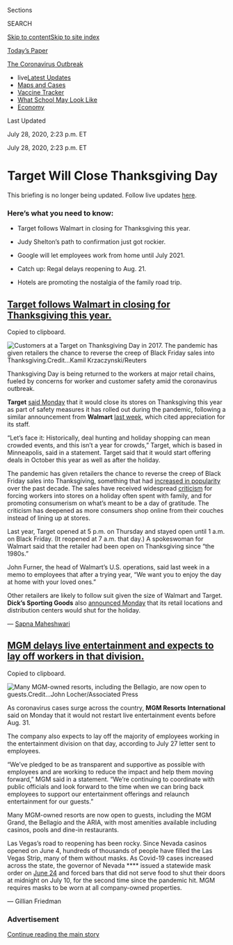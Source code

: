 <div id="app">

<div>

<div>

<div>

<div class="NYTAppHideMasthead css-ri3gv3 e1suatyy0">

<div class="section css-ui9rw0 e1suatyy2">

<div class="css-eph4ug er09x8g0">

<div class="css-6n7j50">

</div>

<span class="css-1dv1kvn">Sections</span>

<div class="css-10488qs">

<span class="css-1dv1kvn">SEARCH</span>

</div>

[Skip to content](#site-content)[Skip to site
index](#site-index)

</div>

<div class="css-10698na e1huz5gh0">

</div>

</div>

<div id="masthead-bar-one" class="section hasLinks css-15hmgas e1csuq9d3">

<div class="css-uqyvli e1csuq9d0">

</div>

<div class="css-1uqjmks e1csuq9d1">

</div>

<div class="css-9e9ivx">

[](https://myaccount.nytimes.com/auth/login?response_type=cookie&client_id=vi)

</div>

<div class="css-1bvtpon e1csuq9d2">

[Today’s
Paper](https://www.nytimes.com/section/todayspaper)

</div>

</div>

</div>

</div>

<div data-aria-hidden="false">

<div id="site-content" data-role="main">

<div class="css-15bl40j">

<div id="styln-prism-menu-1592847958612" class="section interactive-content interactive-size-medium css-1ufzkuw" data-id="100000007203936">

<div class="css-17ih8de interactive-body" data-sourceid="100000007203936">

<div id="scroll-container" class="css-1gj85ro">

[<span class="styln-title-wrap"><span class="css-1pje3qr">The
Coronavirus</span><span class="css-1pje3qr">
Outbreak</span></span>](https://www.nytimes.com/news-event/coronavirus)

  - <span class="css-kqxiym" data-emphasize="true">live</span>[Latest
    Updates](https://www.nytimes.com/2020/08/01/world/coronavirus-covid-19.html)
  - [Maps and
    Cases](https://www.nytimes.com/interactive/2020/us/coronavirus-us-cases.html)
  - [Vaccine
    Tracker](https://www.nytimes.com/interactive/2020/science/coronavirus-vaccine-tracker.html)
  - [What School May Look
    Like](https://www.nytimes.com/interactive/2020/07/29/us/schools-reopening-coronavirus.html)
  - [Economy](https://www.nytimes.com/live/2020/07/31/business/stock-market-today-coronavirus)

</div>

</div>

</div>

</div>

<div class="css-mj09ha">

<span>Last Updated <span class="css-vxcmzt"></span></span>

<div class="css-ki347z">

<span class="css-1656jku">July 28, 2020, 2:23 p.m.
ET</span><span class="css-xwx5dt"></span>

</div>

<span class="css-1dv1kvn" data-aria-live="polite">July 28, 2020, 2:23
p.m. ET</span>

</div>

<div class="css-ftdtgk">

<div class="css-1vkm6nb ehdk2mb0">

# Target Will Close Thanksgiving Day

</div>

This briefing is no longer being updated. Follow live updates
[here](https://www.nytimes.com/live/2020/07/28/business/stock-market-today-coronavirus).

<div style="max-width:100%;margin:0 auto">

<div class="css-17dprlf" data-id="100000007018136" data-slug="us-live-markets-in-article-no-chart" style="max-width:600px">

</div>

</div>

</div>

<div id="feed-top" class="css-7pw99z">

</div>

### Here’s what you need to know:

  - [](#target-thanksgiving)
    
    <span>Target follows Walmart in closing for Thanksgiving this
    year.</span>

  - [](#judy-sheltons-path-to-confirmation-just-got-rockier)
    
    <span>Judy Shelton’s path to confirmation just got rockier.</span>

  - [](#google-will-let-employees-work-from-home-until-july-2021)
    
    <span>Google will let employees work from home until July
    2021.</span>

  - [](#catch-up-regal-delays-reopening-to-aug-21)
    
    <span>Catch up: Regal delays reopening to Aug. 21.</span>

  - [](#hotels-are-promoting-the-nostalgia-of-the-family-road-trip)
    
    <span>Hotels are promoting the nostalgia of the family road
    trip.</span>

<div class="live-blog-post css-10d3q4a" data-test-id="live-blog-post" data-source-id="100000007258802">

<div id="target-thanksgiving" class="css-608m5d">

</div>

<div class="css-j3uhc5">

<div class="css-bd1680">

## [Target follows Walmart in closing for Thanksgiving this year.](#target-thanksgiving)

<span class="css-uj8f8v" data-aria-live="polite">Copied to
clipboard.</span>

</div>

</div>

<div class="css-79elbk" data-testid="photoviewer-wrapper">

<div class="css-z3e15g" data-testid="photoviewer-wrapper-hidden">

</div>

<div class="css-1a48zt4 ehw59r15" data-testid="photoviewer-children">

![<span class="css-16f3y1r e13ogyst0" data-aria-hidden="true">Customers
at a Target on Thanksgiving Day in 2017. The pandemic has given
retailers the chance to reverse the creep of Black Friday sales into
Thanksgiving.</span><span class="css-cnj6d5 e1z0qqy90" itemprop="copyrightHolder"><span class="css-1ly73wi e1tej78p0">Credit...</span><span><span>Kamil
Krzaczynski/Reuters</span></span></span>](https://static01.nyt.com/images/2020/07/27/business/27markets-brf-target/merlin_143670876_f9e84933-2f6c-4f3a-bc8d-f2f1281b5d9f-articleLarge.jpg?quality=75&auto=webp&disable=upscale)

</div>

</div>

Thanksgiving Day is being returned to the workers at major retail
chains, fueled by concerns for worker and customer safety amid the
coronavirus outbreak.

**Target** [said
Monday](https://corporate.target.com/article/2020/07/early-holiday-plans)
that it would close its stores on Thanksgiving this year as part of
safety measures it has rolled out during the pandemic, following a
similar announcement from **Walmart** [last
week](https://www.nytimes.com/live/2020/07/21/business/stock-market-today-coronavirus#walmart-will-close-on-thanksgiving-day),
which cited appreciation for its staff.

“Let’s face it: Historically, deal hunting and holiday shopping can mean
crowded events, and this isn’t a year for crowds,” Target, which is
based in Minneapolis, said in a statement. Target said that it would
start offering deals in October this year as well as after the holiday.

The pandemic has given retailers the chance to reverse the creep of
Black Friday sales into Thanksgiving, something that had [increased in
popularity](https://www.buzzfeednews.com/article/sapna/five-years-for-retailers-to-conquer-thanksgiving)
over the past decade. The sales have received widespread
[criticism](https://www.reuters.com/article/us-target-thanksgiving-protest/target-given-190000-black-friday-protest-signatures-idUSTRE7AK24S20111121#GDqRY8xAbLObGsib.97)
for forcing workers into stores on a holiday often spent with family,
and for promoting consumerism on what’s meant to be a day of gratitude.
The criticism has deepened as more consumers shop online from their
couches instead of lining up at stores.

Last year, Target opened at 5 p.m. on Thursday and stayed open until 1
a.m. on Black Friday. (It reopened at 7 a.m. that day.) A spokeswoman
for Walmart said that the retailer had been open on Thanksgiving since
“the 1980s.”

John Furner, the head of Walmart’s U.S. operations, said last week in a
memo to employees that after a trying year, “We want you to enjoy the
day at home with your loved ones.”

Other retailers are likely to follow suit given the size of Walmart and
Target. **Dick’s Sporting Goods** also [announced
Monday](http://investors.dicks.com/file/Index?KeyFile=404751770) that
its retail locations and distribution centers would shut for the
holiday.

<div class="css-j3uhc5">

— [<span class="css-1baulvz last-byline" itemprop="name">Sapna
Maheshwari</span>](https://www.nytimes.com/by/sapna-maheshwari)

</div>

</div>

<div class="live-blog-post css-10d3q4a" data-test-id="live-blog-post" data-source-id="100000007259639">

<div id="mgm-delays-live-entertainment-and-expects-to-lay-off-workers-in-that-division" class="css-608m5d">

</div>

<div class="css-j3uhc5">

<div class="css-bd1680">

## [MGM delays live entertainment and expects to lay off workers in that division.](#mgm-delays-live-entertainment-and-expects-to-lay-off-workers-in-that-division)

<span class="css-uj8f8v" data-aria-live="polite">Copied to
clipboard.</span>

</div>

</div>

<div class="css-79elbk" data-testid="photoviewer-wrapper">

<div class="css-z3e15g" data-testid="photoviewer-wrapper-hidden">

</div>

<div class="css-1a48zt4 ehw59r15" data-testid="photoviewer-children">

![<span class="css-16f3y1r e13ogyst0" data-aria-hidden="true">Many
MGM-owned resorts, including the Bellagio, are now open to
guests.</span><span class="css-cnj6d5 e1z0qqy90" itemprop="copyrightHolder"><span class="css-1ly73wi e1tej78p0">Credit...</span><span><span>John
Locher/Associated
Press</span></span></span>](https://static01.nyt.com/images/2020/07/27/business/27markets-brf-mgm1/merlin_174811305_c260c682-dd15-40c6-bd6d-282818a6310f-articleLarge.jpg?quality=75&auto=webp&disable=upscale)

</div>

</div>

As coronavirus cases surge across the country, **MGM Resorts**
**International** said on Monday that it would not restart live
entertainment events before Aug. 31.

The company also expects to lay off the majority of employees working in
the entertainment division on that day, according to July 27 letter sent
to employees.

“We’ve pledged to be as transparent and supportive as possible with
employees and are working to reduce the impact and help them moving
forward,” MGM said in a statement. “We’re continuing to coordinate with
public officials and look forward to the time when we can bring back
employees to support our entertainment offerings and relaunch
entertainment for our guests.”

Many MGM-owned resorts are now open to guests, including the MGM Grand,
the Bellagio and the ARIA, with most amenities available including
casinos, pools and dine-in restaurants.

Las Vegas’s road to reopening has been rocky. Since Nevada casinos
opened on June 4, hundreds of thousands of people have filled the Las
Vegas Strip, many of them without masks. As Covid-19 cases increased
across the state, the governor of Nevada **** issued a statewide mask
order on
[June 24](http://gov.nv.gov/News/Press/2020/Gov__Sisolak_announces_mandatory_face_covering_policy_in_public/)
and forced bars that did not serve food to shut their doors at midnight
on July 10, for the second time since the pandemic hit. MGM requires
masks to be worn at all company-owned properties.

<div class="css-j3uhc5">

— <span class="css-1baulvz last-byline" itemprop="name">Gillian
Friedman</span>

</div>

</div>

<div id="ad-0" class="css-1pmeh62">

<div class="css-142l3g4">

### Advertisement

[Continue reading the main
story](#after-dfp-ad-mid1)

<div id="dfp-ad-mid1" class="ad dfp-ad-mid1-wrapper" style="text-align:center;height:100%;display:block">

</div>

<div id="after-dfp-ad-mid1">

</div>

</div>

</div>

<div class="live-blog-post css-10d3q4a" data-test-id="live-blog-post" data-source-id="100000007258982">

<div id="judy-sheltons-path-to-confirmation-just-got-rockier" class="css-608m5d">

</div>

<div class="css-j3uhc5">

<div class="css-bd1680">

## [Judy Shelton’s path to confirmation just got rockier.](#judy-sheltons-path-to-confirmation-just-got-rockier)

<span class="css-uj8f8v" data-aria-live="polite">Copied to
clipboard.</span>

</div>

</div>

<div class="css-79elbk" data-testid="photoviewer-wrapper">

<div class="css-z3e15g" data-testid="photoviewer-wrapper-hidden">

</div>

<div class="css-1a48zt4 ehw59r15" data-testid="photoviewer-children">

![<span class="css-16f3y1r e13ogyst0" data-aria-hidden="true">Judy
Shelton, nominee to the Federal Reserve Board, needs only a simple
majority vote to clear the
Senate.</span><span class="css-cnj6d5 e1z0qqy90" itemprop="copyrightHolder"><span class="css-1ly73wi e1tej78p0">Credit...</span><span><span>Erin
Schaff/The New York
Times</span></span></span>](https://static01.nyt.com/images/2020/07/27/business/27markets-brf-shelton/merlin_168878451_a5f05b9b-2299-4ceb-893f-9318dd8a22e8-articleLarge.jpg?quality=75&auto=webp&disable=upscale)

</div>

</div>

Judy Shelton, President Trump’s unconventional nominee to the Federal
Reserve Board, has lost the support of a second Republican senator,
potentially imperiling her confirmation to the central bank.

Susan Collins, Republican of Maine, said in a statement that she would
not vote for Ms. Shelton’s confirmation, joining Mitt Romney, Republican
of Utah, who said last week that he would not support Mr. Trump’s
choice.

“Ms. Shelton has openly called for the Federal Reserve to be less
independent of the political branches, and has even questioned the need
for a central bank,” Ms. Collins said in her statement. “This is not the
right signal to send, particularly in the midst of the pandemic.”

Ms. Shelton needs only a simple majority vote to clear the Senate.
Assuming no Democrats support her candidacy, she would need to avoid
losing another two Republicans to get the votes she needs for
confirmation.

Ms. Shelton’s chances remain unclear. Lisa Murkowski, an Alaskan
Republican who was thought to be a possible “no” vote on the nomination,
told reporters last week that she was leaning yes.

Her candidacy has raised questions in part because of her close ties to
the White House. Ms. Shelton advised Mr. Trump’s campaign and critics,
including Democratic senators, have suggested she would lack the
independence needed for the Fed board. Her views have also raised
eyebrows: Ms. Shelton has a long history of pushing for a gold standard,
or a similar system in which currency is backed by a common store of
value.

She is nominated alongside Christopher Waller, the research director at
the Federal Reserve Bank of St. Louis and a much more conventional pick.
It is unclear when the Senate will vote on the nominations.

If both are confirmed, Mr. Trump will have nominated six of the board’s
seven members, who hold a constant vote on monetary policy and
regulatory oversight of the largest banks.

<div class="css-j3uhc5">

— [<span class="css-1baulvz last-byline" itemprop="name">Jeanna
Smialek</span>](https://www.nytimes.com/by/jeanna-smialek)

</div>

</div>

<div class="live-blog-post css-10d3q4a" data-test-id="live-blog-post" data-source-id="100000007258299">

<div id="google-will-let-employees-work-from-home-until-july-2021" class="css-608m5d">

</div>

<div class="css-j3uhc5">

<div class="css-bd1680">

## [Google will let employees work from home until July 2021.](#google-will-let-employees-work-from-home-until-july-2021)

<span class="css-uj8f8v" data-aria-live="polite">Copied to
clipboard.</span>

</div>

</div>

<div class="css-79elbk" data-testid="photoviewer-wrapper">

<div class="css-z3e15g" data-testid="photoviewer-wrapper-hidden">

</div>

<div class="css-1a48zt4 ehw59r15" data-testid="photoviewer-children">

![<span class="css-16f3y1r e13ogyst0" data-aria-hidden="true">The Google
campus in Mountain View,
Calif.</span><span class="css-cnj6d5 e1z0qqy90" itemprop="copyrightHolder"><span class="css-1ly73wi e1tej78p0">Credit...</span><span><span>Christie
Hemm Klok for The New York
Times</span></span></span>](https://static01.nyt.com/images/2020/07/27/opinion/27markets-brf-google1/merlin_127291442_f283de0f-c614-4d75-b051-019b955baadc-articleLarge.jpg?quality=75&auto=webp&disable=upscale)

</div>

</div>

Sundar Pichai, chief executive of **Google’s** parent company
**Alphabet**, told employees Monday that they would not be expected back
in the office until mid-2021.

The company’s work force, which has been [working remotely since
March](https://www.nytimes.com/2020/05/08/technology/coronavirus-work-from-home.html),
had previously been told to expect a return to the office in January
2021.

A Google spokesman said: “To give employees the ability to plan ahead,
we are extending our global voluntary work from home option through June
30, 2021 for roles that don’t need to be in the office.”

Technology companies moved quickly with work-from-home policies from the
beginning of the coronavirus outbreak, and have been reluctant to bring
workers back too early. In May,
**[Facebook](https://www.nytimes.com/2020/05/21/business/coronavirus-stock-market-today.html)**
said it would allow many employees to work from home permanently.

The moves reflect the reality that no one can be sure how long [the
coronavirus
pandemic](https://www.nytimes.com/news-event/coronavirus?action=click&pgtype=Article&state=default&module=STYLN_coronahub&variant=show&region=header&context=menu)
will last, as new outbreaks emerge across the United States even as the
spread of the virus has slowed in early hot zones like New York City.

News of the decision was reported
[earlier](https://www.wsj.com/articles/google-to-keep-employees-home-until-summer-2021-amid-coronavirus-pandemic-11595854201)
by The Wall Street Journal.

<div class="css-j3uhc5">

— [<span class="css-1baulvz last-byline" itemprop="name">David
McCabe</span>](https://www.nytimes.com/by/david-mccabe)

</div>

</div>

<div class="live-blog-post css-10d3q4a" data-test-id="live-blog-post" data-source-id="100000007258215">

<div id="catch-up-regal-delays-reopening-to-aug-21" class="css-608m5d">

</div>

<div class="css-j3uhc5">

<div class="css-bd1680">

## [Catch up: Regal delays reopening to Aug. 21.](#catch-up-regal-delays-reopening-to-aug-21)

<span class="css-uj8f8v" data-aria-live="polite">Copied to
clipboard.</span>

</div>

</div>

  - **Regal Cinemas**, the No. 2 movie theater chain in the United
    States, consisting of 7,128 screens in 42 states, pushed back its
    planned reopening until Aug. 21. Regal, owned by Cineworld of
    Britain, had previously said it would start relighting marquees on
    Friday. But studios have since postponed release plans for new
    films. The No. 1 theater chain, AMC, said last week that it hoped to
    reopen in “mid to late August.”

  - The supermarket chain **Albertsons**
    [reported](https://investor.albertsonscompanies.com/file/Index?KeyFile=404748481)
    on Monday that it had seen a boost to its bottom line since the
    pandemic hit. Sales were up by 21 percent, reaching $22.8 billion,
    with digital sales more than tripling. The company earned about $586
    million during the first quarter of 2020, compared with $49 million
    during the same period last year.

  - The gym chain **Planet Fitness**
    [announced](https://www.planetfitness.com/club-cleanliness) Monday
    that all guests would be required to wear masks at all times while
    inside its facilities, effective Aug. 1. “Club employees have
    already been required to wear masks, but this new measure is
    designed to keep everyone in the clubs as safe as possible, which is
    Planet Fitness’ top priority,” the company said in a statement. The
    announcement follows similar policies implemented by national chains
    in recent weeks, including **Walmart**, **Target** and
    **McDonald’s**. Planet Fitness opened its 2,000th gym in December
    2019.

<div class="css-j3uhc5">

</div>

</div>

<div id="ad-1" class="css-1pmeh62">

<div class="css-142l3g4">

### Advertisement

[Continue reading the main
story](#after-dfp-ad-mid2)

<div id="dfp-ad-mid2" class="ad dfp-ad-mid2-wrapper" style="text-align:center;height:100%;display:block">

</div>

<div id="after-dfp-ad-mid2">

</div>

</div>

</div>

<div class="live-blog-post css-10d3q4a" data-test-id="live-blog-post" data-source-id="100000007259599">

<div id="hotels-are-promoting-the-nostalgia-of-the-family-road-trip" class="css-608m5d">

</div>

<div class="css-j3uhc5">

<div class="css-bd1680">

## [Hotels are promoting the nostalgia of the family road trip.](#hotels-are-promoting-the-nostalgia-of-the-family-road-trip)

<span class="css-uj8f8v" data-aria-live="polite">Copied to
clipboard.</span>

</div>

</div>

<div class="css-79elbk" data-testid="photoviewer-wrapper">

<div class="css-z3e15g" data-testid="photoviewer-wrapper-hidden">

</div>

<div class="css-1a48zt4 ehw59r15" data-testid="photoviewer-children">

![<span class="css-16f3y1r e13ogyst0" data-aria-hidden="true">The
Fairmont Scottsdale Princess in Scottsdale, Ariz., has held drive-in
movie nights, playing family-friendly cartoons and comedies in its
parking
lot.</span><span class="css-cnj6d5 e1z0qqy90" itemprop="copyrightHolder"><span class="css-1ly73wi e1tej78p0">Credit...</span><span><span>Caitlin
O'Hara for The New York
Times</span></span></span>](https://static01.nyt.com/images/2020/07/27/business/27itineraries1-promo/27itineraries1-promo-articleLarge-v2.jpg?quality=75&auto=webp&disable=upscale)

</div>

</div>

As the United States slowly, haltingly reopens, hotels are trying to
persuade Americans to make this the summer of the road trip.

Although some hotels have kept a trickle of guests coming through the
doors by catering to essential workers, people seeking a change in
scenery and willing to drive to a vacation spot are the industry’s
lifeline for the foreseeable future. Most business travel and nearly all
group bookings have been postponed, and many travelers are reluctant to
take unnecessary plane trips.

“Everything that we’ve seen and read was pointing to the summer of the
drive market and drive destinations,” said John Davies, vice president
of marketing at Benchmark Resorts & Hotels.

So, hotel marketing campaigns are leaning into nostalgia, invoking the
familiar tropes of the family car ride to a beach, the mountains or a
national park.

Given that many pools, spas, gyms and restaurants remain closed or are
operating in only a limited capacity, hotels are promoting nearby parks,
scenery and vistas along with simple activities that are easy to do
while maintaining social distance. The Fairmont Scottsdale Princess has
held drive-in movie nights, playing family-friendly cartoons and
comedies in its parking lot, while Kimpton hotels in Winston Salem,
N.C., and Los Angeles created pop-up “bodegas” with premade snacks and
bottled cocktails for guests while their restaurants were shuttered.

The focus on regional and short-haul markets is changing how hotels
communicate with travelers and giving a much bigger role to social media
channels. “The messages are getting a little bit more specific,” said
Bjorn Hanson, a hotel industry consultant. “This is a
property-by-property environment — each really has to have its own
unique messaging.”

<div class="css-j3uhc5">

— <span class="css-1baulvz last-byline" itemprop="name">Martha C.
White</span>

</div>

<div>

</div>

</div>

<div class="live-blog-post css-10d3q4a" data-test-id="live-blog-post" data-source-id="100000007258606">

<div id="tenet-gets-a-new-release-date-again" class="css-608m5d">

</div>

<div class="css-j3uhc5">

<div class="css-bd1680">

## [‘Tenet’ gets a new release date … again.](#tenet-gets-a-new-release-date-again)

<span class="css-uj8f8v" data-aria-live="polite">Copied to
clipboard.</span>

</div>

</div>

<div class="css-79elbk" data-testid="photoviewer-wrapper">

<div class="css-z3e15g" data-testid="photoviewer-wrapper-hidden">

</div>

<div class="css-1a48zt4 ehw59r15" data-testid="photoviewer-children">

![<span class="css-16f3y1r e13ogyst0" data-aria-hidden="true">“Tenet,”
starring John David Washington, is now scheduled to be released on Sept.
4 in the
U.S.</span><span class="css-cnj6d5 e1z0qqy90" itemprop="copyrightHolder"><span class="css-1ly73wi e1tej78p0">Credit...</span><span><span>Melinda
Sue Gordon/Warner
Bros.</span></span></span>](https://static01.nyt.com/images/2020/07/27/business/27markets-brief-tenet/merlin_174767817_c7a56271-4856-4341-a2b7-6e231f427f0b-articleLarge.jpg?quality=75&auto=webp&disable=upscale)

</div>

</div>

Is Labor Day our moment to return to the movie theaters? **Warner
Bros.** is betting on it.

On Monday, Warner said that it was scheduling the [oft-moving
“Tenet”](https://www.nytimes.com/2020/06/12/business/media/tenet-release-delayed.html)
for a Sept. 4 release in the United States. First, though, the film will
open in over 70 countries, including Germany, Italy, Japan, Korea,
Russia, Spain and the United Kingdom, starting on Aug. 26.

Touted as a mind-bending thriller from the filmmaker Christopher Nolan,
“Tenet” has become something of a marker in the [struggle to open
theaters](https://www.nytimes.com/2020/06/12/business/media/tenet-release-delayed.html?searchResultPosition=3)
in the United States. Originally slated for July 17, the film’s release
has been pushed back twice because of the coronavirus pandemic.

The release of **Walt Disney’s** “Mulan” has also been delayed, as has
“Unhinged,” a Russell Crowe thriller from **Solstice Studios**. While
those are likely to receive new release dates in the late summer or
early fall, other studios have given up on 2020. **Paramount**, for
example, has pushed its wide releases for films like “A Quiet Place 2”
and the “Top Gun” sequel into 2021.

<div class="css-j3uhc5">

— [<span class="css-1baulvz last-byline" itemprop="name">Nicole
Sperling</span>](https://www.nytimes.com/by/nicole-sperling)

</div>

</div>

<div class="live-blog-post css-10d3q4a" data-test-id="live-blog-post" data-source-id="100000007258225">

<div id="republicans-want-to-slash-600-unemployment-payments-to-200" class="css-608m5d">

</div>

<div class="css-j3uhc5">

<div class="css-bd1680">

## [Republicans want to slash $600 unemployment payments to $200.](#republicans-want-to-slash-600-unemployment-payments-to-200)

<span class="css-uj8f8v" data-aria-live="polite">Copied to
clipboard.</span>

</div>

</div>

Here’s the latest news in the ongoing negotiations in Washington over a
[new stimulus
package](https://www.nytimes.com/2020/07/23/business/economy/unemployment-benefits.html):

> Republicans are seeking a $400-per-week reduction in unemployment
> benefits in their $1 trillion proposal economic recovery package,
> initially lowering the payments for tens of millions of jobless
> Americans from $600 to $200, according to officials familiar with the
> talks.
> 
> The proposal to slash the jobless aid by two thirds, part of a
> Republican plan they intend to present later on Monday, is likely to
> be among the most bitterly contested issues in bipartisan negotiations
> over the next round of pandemic relief. Democrats support a $3
> trillion package that includes extending the $600-per-week
> unemployment payments, which expire on Friday, through the end of the
> year.

<div class="css-j3uhc5">

— [<span class="css-1baulvz" itemprop="name">Nicholas
Fandos</span>](https://www.nytimes.com/by/nicholas-fandos) and
[<span class="css-1baulvz last-byline" itemprop="name">Emily
Cochrane</span>](https://www.nytimes.com/by/emily-cochrane)

</div>

<div>

</div>

</div>

<div id="ad-2" class="css-1pmeh62">

<div class="css-142l3g4">

### Advertisement

[Continue reading the main
story](#after-dfp-ad-mid3)

<div id="dfp-ad-mid3" class="ad dfp-ad-mid3-wrapper" style="text-align:center;height:100%;display:block">

</div>

<div id="after-dfp-ad-mid3">

</div>

</div>

</div>

<div class="live-blog-post css-10d3q4a" data-test-id="live-blog-post" data-source-id="100000007258121">

<div id="record-gold-price-reflects-investors-unease" class="css-608m5d">

</div>

<div class="css-j3uhc5">

<div class="css-bd1680">

## [Record gold price reflects investors’ unease.](#record-gold-price-reflects-investors-unease)

<span class="css-uj8f8v" data-aria-live="polite">Copied to
clipboard.</span>

</div>

</div>

<div style="max-width:100%;margin:0 auto">

<div class="css-17dprlf" data-id="100000004753769" data-slug="live-sp-markets-chart" style="max-width:600px">

</div>

</div>

Gold reached a record high on Monday, continuing its rise as nervous
investors sought a safe place to put their money.

The price for spot gold, which has been [climbing
steadily](https://www.nytimes.com/live/2020/07/24/business/stock-market-updates-coronavirus#stocks-fall-and-gold-rallies-as-uncertainty-ripples-through-wall-street)
since March, reached a record high of $1,944 per ounce on Monday.

The price of gold usually rises amid financial uncertainty, and its
recent climb reflected a number of factors, including concern over
U.S.-China relations, the decline of the U.S. dollar amid the Federal
Reserve’s stimulus efforts and rock-bottom interest rates. The last time
gold reached this level was following the 2008 financial crisis, another
time when the Fed flooded the economy with dollars to generate economic
activity.

Stock markets were mixed on Monday, with shares in the United States
slightly higher while those in Europe and Asia were mostly lower. The
S\&P 500 rose more than half a percent, as shares of large technology
companies like **Apple** and **Microsoft** rebounded from a decline last
week. Reflecting the rally in tech stocks, the Nasdaq composite rose
more than 1.5 percent.

Monday saw some encouraging news on the coronavirus vaccine front.
Shares of the biotech company **Moderna** rose more than 9 percent after
it said that it had received [another $472 million in
funding](https://www.nytimes.com/reuters/2020/07/27/us/27reuters-health-coronavirus-moderna.html)
from the U.S. government. Moderna’s experimental vaccine will go [into a
Phase 3
test](https://www.nytimes.com/2020/07/14/health/cornavirus-vaccine-moderna.html)
on Monday involving 30,000 people.

The [British government’s abrupt
decision](https://www.nytimes.com/2020/07/26/world/europe/Spain-quarantine-UK-travel.html)
over the weekend to order travelers arriving from Spain to self-isolate
for 14 days, citing a spurt in coronavirus cases in that country, added
to uncertainty over travel restrictions and caused shares of
travel-related companies to dive. The British low-cost airline
**EasyJet** and the European travel company **Tui** each fell sharply,
as did **IAG**, the parent company of **British Airways** and
**Iberia**.

<div class="css-j3uhc5">

— [<span class="css-1baulvz" itemprop="name">Kevin
Granville</span>](https://www.nytimes.com/by/kevin-granville) and
<span class="css-1baulvz last-byline" itemprop="name">Mohammed
Hadi</span>

</div>

</div>

<div class="live-blog-post css-10d3q4a" data-test-id="live-blog-post" data-source-id="100000007258603">

<div id="why-delta-is-leaving-the-middle-seat-empty" class="css-608m5d">

</div>

<div class="css-j3uhc5">

<div class="css-bd1680">

## [Why Delta is leaving the middle seat empty.](#why-delta-is-leaving-the-middle-seat-empty)

<span class="css-uj8f8v" data-aria-live="polite">Copied to
clipboard.</span>

</div>

</div>

<div class="css-79elbk" data-testid="photoviewer-wrapper">

<div class="css-z3e15g" data-testid="photoviewer-wrapper-hidden">

</div>

<div class="css-1a48zt4 ehw59r15" data-testid="photoviewer-children">

![<span class="css-16f3y1r e13ogyst0" data-aria-hidden="true">Demonstrating
disinfection procedures for the press this month at Ronald Reagan
National Airport in Arlington,
Va. </span><span class="css-cnj6d5 e1z0qqy90" itemprop="copyrightHolder"><span class="css-1ly73wi e1tej78p0">Credit...</span><span><span>Michael
A. Mccoy/Getty
Images</span></span></span>](https://static01.nyt.com/images/2020/07/27/business/27virus-delta/merlin_174833229_f6ec80e5-3f69-4ade-bbcd-066a066e7097-articleLarge.jpg?quality=75&auto=webp&disable=upscale)

</div>

</div>

The pandemic has scrambled what fliers want.

Price and schedule flexibility used to be the most important factors in
choosing a flight, but now customers are more concerned about
cleanliness and social distancing throughout the airport and on the
plane, according to Bill Lentsch, a 30-year veteran of **Delta Air
Lines** who serves as its chief customer experience officer.

“The order of priorities is different,” he said in an interview.

Delta is trying to stake a claim as one of the most cautious airlines in
the industry, as it and its peers fight over the few people who are
still flying. The airline has already promised to leave middle seats
empty through September, test all of its employees for the coronavirus
and clean each of its planes between flights.

Last month, Delta teamed up with the Mayo Clinic, and on Monday, it
announced a new partnership with the parent company of Lysol to improve
cleaning in flight, starting with airplane lavatories.

“It doesn’t sound terribly glamorous, but it’s incredibly important to
our people,” Mr. Lentsch said.

The airline hopes those partnerships will yield dividends, helping to
improve its practices in unexpected ways.

“We’re looking for a critical eye to help us fill any gaps and push the
boundaries,” Mr. Lentsch said. “It is my opinion that in three to six
months, there are going to be some products on our airplanes that I’m
not even contemplating right now.”

<div class="css-j3uhc5">

— [<span class="css-1baulvz last-byline" itemprop="name">Niraj
Chokshi</span>](https://www.nytimes.com/by/niraj-chokshi)

</div>

<div>

</div>

</div>

<div>

</div>

<div>

</div>

</div>

## Site Index

<div>

</div>

## Site Information Navigation

  - [© <span>2020</span> <span>The New York Times
    Company</span>](https://help.nytimes.com/hc/en-us/articles/115014792127-Copyright-notice)

<!-- end list -->

  - [NYTCo](https://www.nytco.com/)
  - [Contact
    Us](https://help.nytimes.com/hc/en-us/articles/115015385887-Contact-Us)
  - [Work with us](https://www.nytco.com/careers/)
  - [Advertise](https://nytmediakit.com/)
  - [T Brand Studio](http://www.tbrandstudio.com/)
  - [Your Ad
    Choices](https://www.nytimes.com/privacy/cookie-policy#how-do-i-manage-trackers)
  - [Privacy](https://www.nytimes.com/privacy)
  - [Terms of
    Service](https://help.nytimes.com/hc/en-us/articles/115014893428-Terms-of-service)
  - [Terms of
    Sale](https://help.nytimes.com/hc/en-us/articles/115014893968-Terms-of-sale)
  - [Site
    Map](https://spiderbites.nytimes.com)
  - [Help](https://help.nytimes.com/hc/en-us)
  - [Subscriptions](https://www.nytimes.com/subscription?campaignId=37WXW)

</div>

</div>

</div>

</div>
